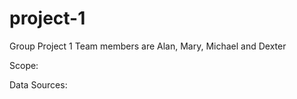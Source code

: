 # project-1
Group Project 1
Team members are Alan, Mary, Michael and Dexter

Scope:

Data Sources:




